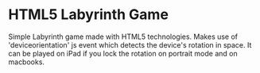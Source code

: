 HTML5 Labyrinth Game
====================

Simple Labyrinth game made with HTML5 technologies. Makes use of 'deviceorientation' js event which detects the device's rotation in space. It can be played on iPad if you lock the rotation on portrait mode and on macbooks.